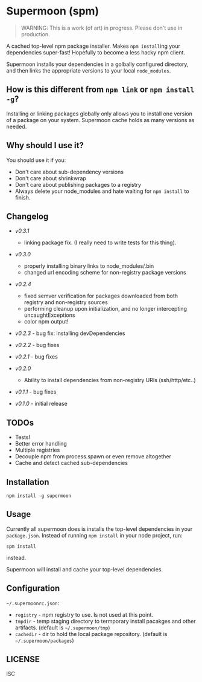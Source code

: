 # Supermoon (spm)

 > WARNING: This is a work (of art) in progress. Please don't use in production.

A cached top-level npm package installer. Makes `npm install`ing your dependencies super-fast! Hopefully to become a less hacky npm client. 

Supermoon installs your dependencies in a golbally configured directory, and then links the appropriate versions to your local `node_modules`.

## How is this different from `npm link` or `npm install -g`?

Installing or linking packages globally only allows you to install one version of a package on your system. Supermoon cache holds as many versions as needed.

## Why should I use it?

You should use it if you:

 - Don't care about sub-dependency versions
 - Don't care about shrinkwrap
 - Don't care about publishing packages to a registry
 - Always delete your node_modules and hate waiting for `npm install` to finish.

## Changelog

- *v0.3.1*
  - linking package fix. (I really need to write tests for this thing).

- *v0.3.0* 
  - properly installing binary links to node_modules/.bin
  - changed url encoding scheme for non-registry package versions

- *v0.2.4*
  - fixed semver verification for packages downloaded from both registry and non-registry sources
  - performing cleanup upon initialization, and no longer intercepting uncaughtExceptions
  - color npm output!

- *v0.2.3* - bug fix: installing devDependencies

- *v0.2.2* - bug fixes

- *v0.2.1* - bug fixes

- *v0.2.0*
  - Ability to install dependencies from non-registry URIs (ssh/http/etc..)

- *v0.1.1* - bug fixes

- *v0.1.0* - initial release



## TODOs

 - Tests!
 - Better error handling
 - Multiple registries
 - Decouple npm from process.spawn or even remove altogether
 - Cache and detect cached sub-dependencies

## Installation
```
npm install -g supermoon
```

## Usage
Currently all supermoon does is installs the top-level dependencies in your `package.json`. Instead of running `npm install` in your node project, run:

```
spm install
```

instead.

Supermoon will install and cache your top-level dependencies.

## Configuration
`~/.supermoonrc.json`:

 - `registry` - npm registry to use. Is not used at this point.
 - `tmpdir` - temp staging directory to termporary install pacakges and other artifacts. (default is `~/.supermoon/tmp`)
 - `cachedir` - dir to hold the local package repository. (default is `~/.supermoon/packages`)

## LICENSE

ISC

